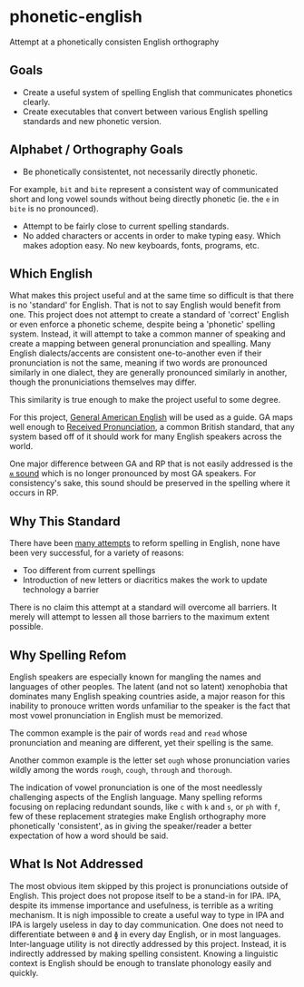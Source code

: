 # phonetic-english
Attempt at a phonetically consisten English orthography

## Goals

- Create a useful system of spelling English that communicates phonetics clearly.
- Create executables that convert between various English spelling standards and new phonetic version.

## Alphabet / Orthography Goals

- Be phonetically consistentet, not necessarily directly phonetic.

For example, `bit` and `bite` represent a consistent way of communicated short and long vowel sounds without being directly phonetic (ie. the `e` in `bite` is no pronounced).

- Attempt to be fairly close to current spelling standards.
- No added characters or accents in order to make typing easy. Which makes adoption easy. No new keyboards, fonts, programs, etc.

## Which English

What makes this project useful and at the same time so difficult is that there is no 'standard' for English.
That is not to say English would benefit from one.
This project does not attempt to create a standard of 'correct' English or even enforce a phonetic scheme, despite being a 'phonetic' spelling system.
Instead, it will attempt to take a common manner of speaking and create a mapping between general pronunciation and spealling.
Many English dialects/accents are consistent one-to-another even if their pronunciation is not the same,
meaning if two words are pronounced similarly in one dialect,
they are generally pronounced similarly in another,
though the pronuniciations themselves may differ.

This similarity is true enough to make the project useful to some degree.

For this project, [General American English](https://en.wikipedia.org/wiki/General_American_English) will be used as a guide.
GA maps well enough to [Received Pronunciation](200~https://en.wikipedia.org/wiki/Received_Pronunciation), a common British standard, that any system based off of it should work for many English speakers across the world.

One major difference between GA and RP that is not easily addressed is the [`ʍ` sound](https://en.wikipedia.org/wiki/Voiceless_labialized_velar_approximant) which is no longer pronounced by most GA speakers. For consistency's sake, this sound should be preserved in the spelling where it occurs in RP.

## Why This Standard

There have been [many attempts](https://en.wikipedia.org/wiki/English-language_spelling_reform) to reform spelling in English,
none have been very successful, for a variety of reasons:

- Too different from current spellings
- Introduction of new letters or diacritics makes the work to update technology a barrier

There is no claim this attempt at a standard will overcome all barriers. It merely will attempt to lessen all those barriers to the maximum extent possible.

## Why Spelling Refom

English speakers are especially known for mangling the names and languages of other peoples.
The latent (and not so latent) xenophobia that dominates many English speaking countries aside,
a major reason for this inability to pronouce written words unfamiliar to the speaker
is the fact that most vowel pronunciation in English must be memorized.

The common example is the pair of words `read` and `read` whose pronunciation and meaning are different, yet their spelling is the same.

Another common example is the letter set `ough` whose pronunciation varies wildly among the words `rough`, `cough`, `through` and `thorough`.

The indication of vowel pronunciation is one of the most needlessly challenging aspects of the English language.
Many spelling reforms focusing on replacing redundant sounds, like `c` with `k` and `s`, or `ph` with `f`, few of these
replacement strategies make English orthography more phonetically 'consistent', as in giving the speaker/reader a better
expectation of how a word should be said.

## What Is Not Addressed

The most obvious item skipped by this project is pronunciations outside of English.
This project does not propose itself to be a stand-in for IPA.
IPA, despite its immense importance and usefulness, is terrible as a writing mechanism.
It is nigh impossible to create a useful way to type in IPA and IPA is largely useless in day to day communication.
One does not need to differentiate between `θ` and `ɸ` in every day English, or in most languages.
Inter-language utility is not directly addressed by this project.
Instead, it is indirectly addressed by making spelling consistent.
Knowing a linguistic context is English should be enough to translate phonology easily and quickly.
